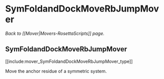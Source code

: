 # SymFoldandDockMoveRbJumpMover
*Back to [[Mover|Movers-RosettaScripts]] page.*
## SymFoldandDockMoveRbJumpMover

[[include:mover_SymFoldandDockMoveRbJumpMover_type]]

Move the anchor residue of a symmetric system. 